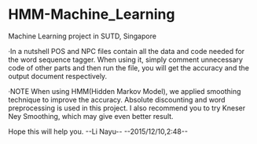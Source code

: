 # HMM-Machine_Learning
Machine Learning project in SUTD, Singapore

·In a nutshell
POS and NPC files contain all the data and code needed for the word sequence tagger.
When using it, simply comment unnecessary code of other parts and then run the file, you will get the accuracy and the output document respectively.

·NOTE
When using HMM(Hidden Markov Model), we applied smoothing technique to improve the accuracy. Absolute discounting and word preprocessing is used in this project. I also recommend you to try Kneser Ney Smoothing, which may give even better result.


Hope this will help you.
--Li Nayu--
--2015/12/10,2:48--

